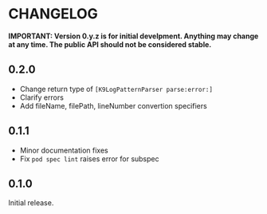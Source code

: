 # CHANGELOG

**IMPORTANT: Version 0.y.z is for initial develpment. Anything may change at any time. The public API should not be considered stable.**

## 0.2.0

* Change return type of `[K9LogPatternParser parse:error:]`
* Clarify errors
* Add fileName, filePath, lineNumber convertion specifiers

## 0.1.1

* Minor documentation fixes
* Fix `pod spec lint` raises error for subspec

## 0.1.0

Initial release.
